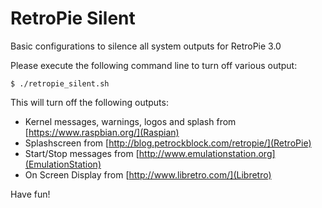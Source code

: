 # RetroPie Silent
Basic configurations to silence all system outputs for RetroPie 3.0

Please execute the following command line to turn off various output:
```
$ ./retropie_silent.sh
```

This will turn off the following outputs:
- Kernel messages, warnings, logos and splash from [https://www.raspbian.org/](Raspian)
- Splashscreen from [http://blog.petrockblock.com/retropie/](RetroPie)
- Start/Stop messages from [http://www.emulationstation.org](EmulationStation)
- On Screen Display from [http://www.libretro.com/](Libretro)

Have fun!
